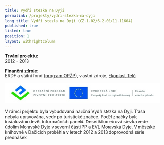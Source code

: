 ```yaml
---
title: Vydří stezka na Dyji
permalink: /projekty/vydri-stezka-na-dyji
long_title: Vydří stezka na Dyji (CZ.1.02/6.2.00/11.11604)
published: true
listed: true
position: 1
layout: withrightcolumn
---
```

**Trvání projektu:**   
2012 - 2013

**Finanční zdroje:**   
ERDF a státní fond ([program OPŽP][1]), vlastní zdroje,
[Ekoplast Telč][2]

![](/uploads/Banner_OPZP_ERDF_CMYK.jpg)

V rámci projektu byla vybudovaná naučná Vydří stezka na Dyji. Trasa
nebyla upravována, vede po turistické značce. Podél značky bylo
instalováno devět informačních panelů. Desetikilometrová stezka vede
údolím Moravské Dyje v severní části PP a EVL Moravská Dyje. V městské
knihovně v Dačicích proběhla v letech 2012 a 2013 doprovodná série
přednášek.


[1]: http://www.opzp.cz
[2]: http://www.ekoplast.cz
